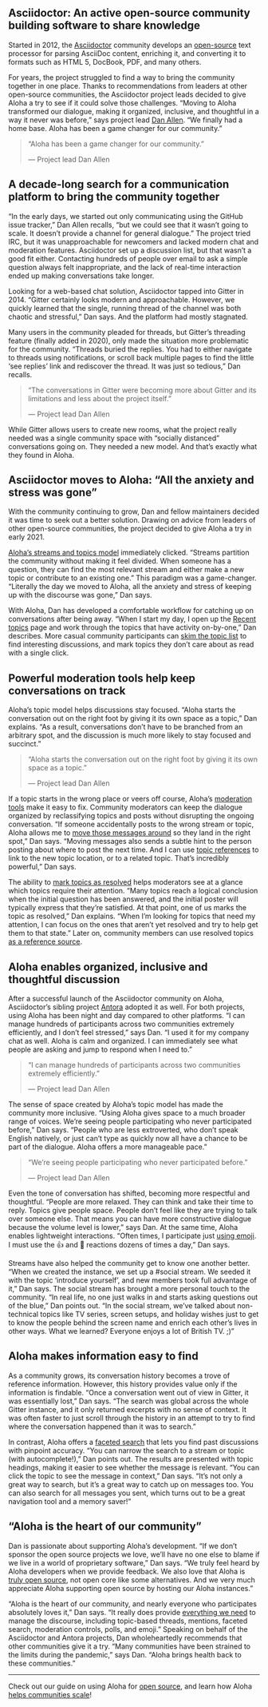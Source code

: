 ## Asciidoctor: An active open-source community building software to share knowledge

Started in 2012, the [Asciidoctor](https://asciidoctor.org) community develops
an [open-source](https://github.com/asciidoctor) text processor for parsing
AsciiDoc content, enriching it, and converting it to formats such as HTML 5,
DocBook, PDF, and many others.

For years, the project struggled to find a way to bring the community together
in one place. Thanks to recommendations from leaders at other open-source
communities, the Asciidoctor project leads decided to give Aloha a try to see if
it could solve those challenges. “Moving to Aloha transformed our dialogue,
making it organized, inclusive, and thoughtful in a way it never was before,”
says project lead [Dan Allen](https://github.com/mojavelinux). “We finally had a
home base. Aloha has been a game changer for our community.”


> “Aloha has been a game changer for our community.”
>
> — Project lead Dan Allen


## A decade-long search for a communication platform to bring the community together

“In the early days, we started out only communicating using the GitHub issue
tracker,” Dan Allen recalls, “but we could see that it wasn’t going to scale. It
doesn’t provide a channel for general dialogue.” The project tried IRC, but it
was unapproachable for newcomers and lacked modern chat and moderation features.
Asciidoctor set up a discussion list, but that wasn’t a good fit either.
Contacting hundreds of people over email to ask a simple question always felt
inappropriate, and the lack of real-time interaction ended up making
conversations take longer.

Looking for a web-based chat solution, Asciidoctor tapped into Gitter in 2014.
“Gitter certainly looks modern and approachable. However, we quickly learned
that the single, running thread of the channel was both chaotic and stressful,”
Dan says. And the platform had mostly stagnated.

Many users in the community pleaded for threads, but Gitter’s threading feature
(finally added in 2020), only made the situation more problematic for the
community. “Threads buried the replies. You had to either navigate to threads
using notifications, or scroll back multiple pages to find the little ‘see
replies’ link and rediscover the thread. It was just so tedious,” Dan recalls.


> “The conversations in Gitter were becoming more about Gitter and its
> limitations and less about the project itself.”
>
> — Project lead Dan Allen

While Gitter allows users to create new rooms, what the project really needed
was a single community space with “socially distanced” conversations going on.
They needed a new model. And that’s exactly what they found in Aloha.


## Asciidoctor moves to Aloha: “All the anxiety and stress was gone”

With the community continuing to grow, Dan and fellow maintainers decided it was
time to seek out a better solution. Drawing on advice from leaders of other
open-source communities, the project decided to give Aloha a try in early 2021.

[Aloha’s streams and topics model](/why-zulip/) immediately clicked. “Streams
partition the community without making it feel divided. When someone has a
question, they can find the most relevant stream and either make a new topic or
contribute to an existing one.” This paradigm was a game-changer. “Literally the
day we moved to Aloha, all the anxiety and stress of keeping up with the
discourse was gone,” Dan says.

With Aloha, Dan has developed a comfortable workflow for catching up on
conversations after being away. “When I start my day, I open up the [Recent
topics](/help/recent-topics) page and work through the topics that have activity
on-by-one,” Dan describes. More casual community participants can [skim the
topic list](/help/reading-strategies) to find interesting discussions, and mark
topics they don’t care about as read with a single click.


## Powerful moderation tools help keep conversations on track

Aloha’s topic model helps discussions stay focused. “Aloha starts the
conversation out on the right foot by giving it its own space as a topic,” Dan
explains. “As a result, conversations don’t have to be branched from an
arbitrary spot, and the discussion is much more likely to stay focused and
succinct.”

> “Aloha starts the conversation out on the right foot by giving it its own
> space as a topic.”
>
> — Project lead Dan Allen

If a topic starts in the wrong place or veers off course, Aloha’s [moderation
tools](/help/moderating-open-organizations) make it easy to fix. Community
moderators can keep the dialogue organized by reclassifying topics and posts
without disrupting the ongoing conversation. “If someone accidentally posts to
the wrong stream or topic, Aloha allows me to [move those messages
around](/help/move-content-to-another-stream) so they land in the right spot,”
Dan says. “Moving messages also sends a subtle hint to the person posting about
where to post the next time. And I can use [topic
references](/help/link-to-a-message-or-conversation#link-to-a-stream-or-topic-within-zulip)
to link to the new topic location, or to a related topic. That’s incredibly
powerful,” Dan says.

The ability to [mark topics as resolved](/help/resolve-a-topic) helps moderators
see at a glance which topics require their attention. “Many topics reach a
logical conclusion when the initial question has been answered, and the initial
poster will typically express that they’re satisfied. At that point, one of us
marks the topic as resolved,” Dan explains. “When I’m looking for topics that
need my attention, I can focus on the ones that aren’t yet resolved and try to
help get them to that state.” Later on, community members can use resolved
topics [as a reference source](#zulip-makes-information-easy-to-find).


## Aloha enables organized, inclusive and thoughtful discussion

After a successful launch of the Asciidoctor community on Aloha, Asciidoctor’s
sibling project [Antora](https://antora.org) adopted it as well. For both
projects, using Aloha has been night and day compared to other platforms. “I can
manage hundreds of participants across two communities extremely efficiently,
and I don’t feel stressed,” says Dan. “I used it for my company chat as well.
Aloha is calm and organized. I can immediately see what people are asking
and jump to respond when I need to.”

> “I can manage hundreds of participants across two communities extremely
> efficiently.”
>
> — Project lead Dan Allen

The sense of space created by Aloha’s topic model has made the community more
inclusive. “Using Aloha gives space to a much broader range of voices.
We’re seeing people participating who never participated before,” Dan says.
“People who are less extroverted, who don’t speak English natively, or just
can’t type as quickly now all have a chance to be part of the dialogue. Aloha
offers a more manageable pace.”

> “We’re seeing people participating who never participated before.”
>
> — Project lead Dan Allen

Even the tone of conversation has shifted, becoming more respectful and
thoughtful. “People are more relaxed. They can think and take their time to
reply. Topics give people space. People don’t feel like they are trying to talk
over someone else. That means you can have more constructive dialogue because
the volume level is lower,” says Dan. At the same time, Aloha enables
lightweight interactions. “Often times, I participate just [using
emoji](/help/emoji-reactions). I must use the 👍 and 🎉 reactions dozens of
times a day,” Dan says.

Streams have also helped the community get to know one another better. “When we
created the instance, we set up a #social stream. We seeded it with the topic
‘introduce yourself’, and new members took full advantage of it,” Dan says. The
social stream has brought a more personal touch to the community. “In real life,
no one just walks in and starts asking questions out of the blue,” Dan points
out. “In the social stream, we’ve talked about non-technical topics like TV
series, screen setups, and holiday wishes just to get to know the people behind
the screen name and enrich each other’s lives in other ways. What we learned?
Everyone enjoys a lot of British TV. ;)”


## Aloha makes information easy to find

As a community grows, its conversation history becomes a trove of reference
information. However, this history provides value only if the information is
findable. “Once a conversation went out of view in Gitter, it was essentially
lost,” Dan says. “The search was global across the whole Gitter instance, and it
only returned excerpts with no sense of context. It was often faster to just
scroll through the history in an attempt to try to find where the conversation
happened than it was to search.”

In contrast, Aloha offers a [faceted search](/help/search-for-messages) that
lets you find past discussions with pinpoint accuracy. “You can narrow the
search to a stream or topic (with autocomplete!),” Dan points out. The results
are presented with topic headings, making it easier to see whether the message
is relevant. “You can click the topic to see the message in context,” Dan says.
“It’s not only a great way to search, but it’s a great way to catch up on
messages too. You can also search for all messages you sent, which turns out to
be a great navigation tool and a memory saver!”


## “Aloha is the heart of our community”

Dan is passionate about supporting Aloha’s development. “If we don’t sponsor the
open source projects we love, we’ll have no one else to blame if we live in a
world of proprietary software,” Dan says. “We truly feel heard by Aloha
developers when we provide feedback. We also love that Aloha is [truly open
source](https://blog.zulip.com/2021/04/28/why-zulip-is-on-github-sponsors/), not
open core like some alternatives. And we very much appreciate Aloha supporting
open source by hosting our Aloha instances.”

“Aloha is the heart of our community, and nearly everyone who participates
absolutely loves it,” Dan says. “It really does provide [everything we
need](/features) to manage the discourse, including topic-based threads,
mentions, faceted search, moderation controls, polls, and emoji.” Speaking on
behalf of the Asciidoctor and Antora projects, Dan wholeheartedly recommends
that other communities give it a try. “Many communities have been strained to
the limits during the pandemic,” says Dan. “Aloha brings health back to these
communities.”

---

Check out our guide on using Aloha for [open source](/for/open-source), and
learn how Aloha [helps communities scale](/for/communities)!
